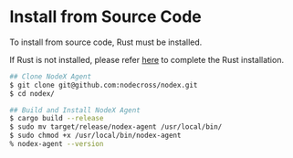 # Install from Source Code

To install from source code, Rust must be installed.

If Rust is not installed, please refer [here](https://www.rust-lang.org/tools/install) to complete the Rust installation.


```sh
## Clone NodeX Agent
$ git clone git@github.com:nodecross/nodex.git
$ cd nodex/

## Build and Install NodeX Agent
$ cargo build --release
$ sudo mv target/release/nodex-agent /usr/local/bin/
$ sudo chmod +x /usr/local/bin/nodex-agent
% nodex-agent --version
```


